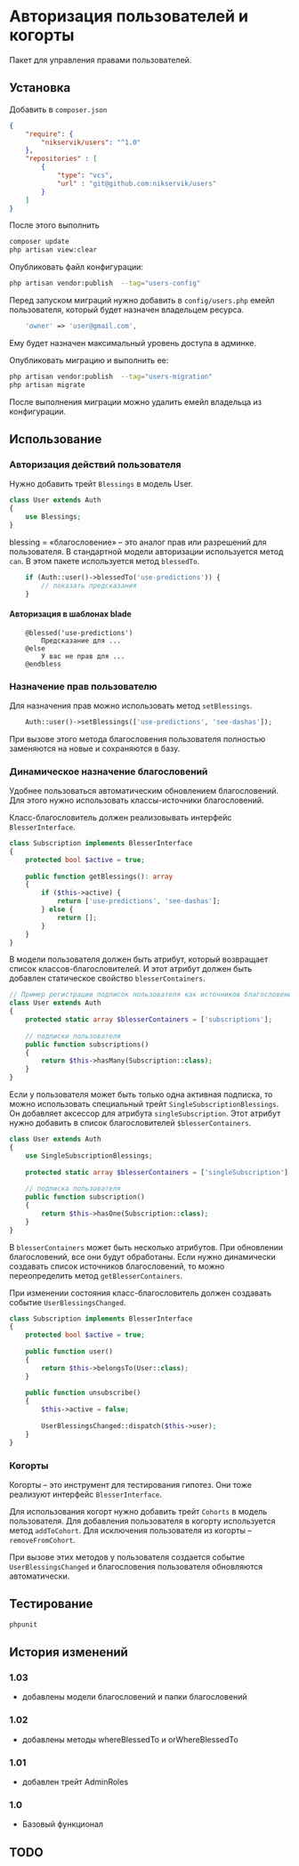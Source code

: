 # Авторизация пользователей и когорты 

Пакет для управления правами пользователей. 

## Установка

Добавить в `composer.json`
```json
{
    "require": {
        "nikservik/users": "^1.0"
    },
    "repositories" : [
        {
            "type": "vcs",
            "url" : "git@github.com:nikservik/users"
        }
    ]
}
```
После этого выполнить 
```bash
composer update
php artisan view:clear
```

Опубликовать файл конфигурации:
```bash
php artisan vendor:publish  --tag="users-config"
```
Перед запуском миграций нужно добавить в `config/users.php` 
емейл пользователя, который будет назначен владельцем ресурса. 
```php
    'owner' => 'user@gmail.com',
```
Ему будет назначен максимальный уровень доступа в админке.

Опубликовать миграцию и выполнить ее:
```bash
php artisan vendor:publish  --tag="users-migration"
php artisan migrate
```
После выполнения миграции можно удалить емейл владельца из конфигурации.

## Использование

### Авторизация действий пользователя
Нужно добавить трейт `Blessings` в модель User.
```php
class User extends Auth
{
    use Blessings;
}
```
blessing = «благословение» – это аналог прав или разрешений для пользователя.
В стандартной модели авторизации используется метод `can`.
В этом пакете используется метод `blessedTo`.

```php
    if (Auth::user()->blessedTo('use-predictions')) {
        // показать предсказания
    }
```
#### Авторизация в шаблонах blade
```blade
    @blessed('use-predictions')
        Предсказание для ...
    @else
        У вас не прав для ...
    @endbless
```

### Назначение прав пользователю
Для назначения прав можно использовать метод `setBlessings`.
```php
    Auth::user()->setBlessings(['use-predictions', 'see-dashas']);
```
При вызове этого метода благословения пользователя полностью заменяются на новые и сохраняются в базу.

### Динамическое назначение благословений
Удобнее пользоваться автоматическим обновлением благословений.
Для этого нужно использовать классы-источники благословений.

Класс-благословитель должен реализовывать интерфейс `BlesserInterface`.
```php
class Subscription implements BlesserInterface
{
    protected bool $active = true;
    
    public function getBlessings(): array
    {
        if ($this->active) {
            return ['use-predictions', 'see-dashas'];
        } else {
            return [];
        }
    }
}
```
В модели пользователя должен быть атрибут, который возвращает список классов-благословителей.
И этот атрибут должен быть добавлен статическое свойство `blesserContainers`.
```php
// Пример регистрации подписок пользователя как источников благословений
class User extends Auth
{
    protected static array $blesserContainers = ['subscriptions'];
    
    // подписки пользователя
    public function subscriptions()
    {
        return $this->hasMany(Subscription::class);
    }
}
```
Если у пользователя может быть только одна активная подписка, то можно использовать
специальный трейт `SingleSubscriptionBlessings`. 
Он добавляет аксессор для атрибута `singleSubscription`.
Этот атрибут нужно добавить в список благословителей `$blesserContainers`.
```php
class User extends Auth
{
    use SingleSubscriptionBlessings;
    
    protected static array $blesserContainers = ['singleSubscription'];
    
    // подписка пользователя
    public function subscription()
    {
        return $this->hasOne(Subscription::class);
    }
}
```
В `blesserContainers` может быть несколько атрибутов. При обновлении благословений, все они будут обработаны.
Если нужно динамически создавать список источников благословений, 
то можно переопределить метод `getBlesserContainers`.

При изменении состояния класс-благословитель должен создавать событие `UserBlessingsChanged`.
```php
class Subscription implements BlesserInterface
{
    protected bool $active = true;
    
    public function user()
    {
        return $this->belongsTo(User::class);
    }
    
    public function unsubscribe()
    {
        $this->active = false;
        
        UserBlessingsChanged::dispatch($this->user);
    }
}
```

### Когорты
Когорты – это инструмент для тестирования гипотез.
Они тоже реализуют интерфейс `BlesserInterface`.

Для использования когорт нужно добавить трейт `Cohorts` в модель пользователя.
Для добавления пользователя в когорту используется метод `addToCohort`.
Для исключения пользователя из когорты – `removeFromCohort`.

При вызове этих методов у пользователя создается событие `UserBlessingsChanged` 
и благословения пользователя обновляются автоматически.

## Тестирование

```bash
phpunit
```

## История изменений
### 1.03
- добавлены модели благословений и папки благословений

### 1.02
- добавлены методы whereBlessedTo и orWhereBlessedTo

### 1.01
- добавлен трейт AdminRoles

### 1.0
- Базовый функционал

## TODO

